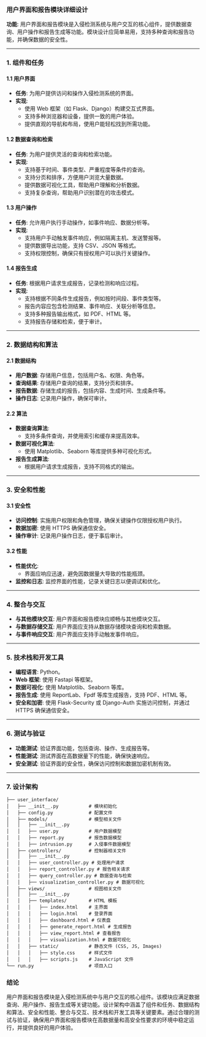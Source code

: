 ### 用户界面和报告模块详细设计

**功能**: 用户界面和报告模块是入侵检测系统与用户交互的核心组件，提供数据查询、用户操作和报告生成等功能。模块设计应简单易用，支持多种查询和报告功能，并确保数据的安全性。

---

### 1. 组件和任务

#### 1.1 用户界面
- **任务**: 为用户提供访问和操作入侵检测系统的界面。
- **实现**:
  - 使用 Web 框架（如 Flask、Django）构建交互式界面。
  - 支持多种浏览器和设备，提供一致的用户体验。
  - 提供直观的导航和布局，使用户能轻松找到所需功能。
  
#### 1.2 数据查询和检索
- **任务**: 为用户提供灵活的查询和检索功能。
- **实现**:
  - 支持基于时间、事件类型、严重程度等条件的查询。
  - 支持分页和排序，方便用户浏览大量数据。
  - 提供数据可视化工具，帮助用户理解和分析数据。
  - 支持复杂查询，帮助用户识别潜在的攻击模式。

#### 1.3 用户操作
- **任务**: 允许用户执行手动操作，如事件响应、数据分析等。
- **实现**:
  - 支持用户手动触发事件响应，例如隔离主机、发送警报等。
  - 提供数据导出功能，支持 CSV、JSON 等格式。
  - 支持权限控制，确保只有授权用户可以执行关键操作。

#### 1.4 报告生成
- **任务**: 根据用户请求生成报告，记录检测和响应过程。
- **实现**:
  - 支持根据不同条件生成报告，例如按时间段、事件类型等。
  - 报告内容应包含检测结果、事件响应、关联分析等信息。
  - 支持多种报告输出格式，如 PDF、HTML 等。
  - 支持报告存储和检索，便于审计。

---

### 2. 数据结构和算法

#### 2.1 数据结构
- **用户数据**: 存储用户信息，包括用户名、权限、角色等。
- **查询结果**: 存储用户查询的结果，支持分页和排序。
- **报告数据**: 存储生成的报告，包括内容、生成时间、生成条件等。
- **操作日志**: 记录用户操作，确保可审计。

#### 2.2 算法
- **数据查询算法**:
  - 支持多条件查询，并使用索引和缓存来提高效率。
- **数据可视化算法**:
  - 使用 Matplotlib、Seaborn 等库提供多种可视化形式。
- **报告生成算法**:
  - 根据用户请求生成报告，支持不同格式的输出。

---

### 3. 安全和性能

#### 3.1 安全性
- **访问控制**: 实施用户权限和角色管理，确保关键操作仅限授权用户执行。
- **数据加密**: 使用 HTTPS 确保通信安全。
- **操作审计**: 记录用户操作日志，便于事后审计。

#### 3.2 性能
- **性能优化**:
  - 界面应响应迅速，避免因数据量大导致的性能瓶颈。
- **监控和日志**: 监控界面的性能，记录关键日志以便调试和优化。

---

### 4. 整合与交互

- **与其他模块交互**: 用户界面和报告模块应顺畅与其他模块交互。
- **与数据存储交互**: 用户界面应支持从数据存储模块查询和检索数据。
- **与事件响应交互**: 用户界面应支持手动触发事件响应。

---

### 5. 技术栈和开发工具

- **编程语言**: Python。
- **Web 框架**: 使用 Fastapi 等框架。
- **数据可视化**: 使用 Matplotlib、Seaborn 等库。
- **报告生成**: 使用 ReportLab、Fpdf 等库生成报告，支持 PDF、HTML 等。
- **安全和加密**: 使用 Flask-Security 或 Django-Auth 实施访问控制，并通过 HTTPS 确保通信安全。

---

### 6. 测试与验证

- **功能测试**: 验证界面功能，包括查询、操作、生成报告等。
- **性能测试**: 测试界面在高数据量下的性能，确保快速响应。
- **安全测试**: 验证界面的安全性，确保访问控制和数据加密机制有效。

---

### 7. 设计架构
```
├── user_interface/
│   ├── __init__.py           # 模块初始化
│   ├── config.py             # 配置文件
│   ├── models/               # 模型相关文件
│   │   ├── __init__.py
│   │   ├── user.py           # 用户数据模型
│   │   ├── report.py         # 报告数据模型
│   │   ├── intrusion.py      # 入侵事件数据模型
│   ├── controllers/          # 控制器相关文件
│   │   ├── __init__.py
│   │   ├── user_controller.py # 处理用户请求
│   │   ├── report_controller.py # 报告相关请求
│   │   ├── query_controller.py # 数据查询与检索
│   │   ├── visualization_controller.py # 数据可视化
│   ├── views/                # 视图相关文件
│   │   ├── __init__.py
│   │   ├── templates/        # HTML 模板
│   │   │   ├── index.html    # 主界面
│   │   │   ├── login.html    # 登录界面
│   │   │   ├── dashboard.html # 仪表盘
│   │   │   ├── generate_report.html # 生成报告
│   │   │   ├── view_report.html # 查看报告
│   │   │   ├── visualization.html # 数据可视化
│   │   ├── static/           # 静态文件 (CSS, JS, Images)
│   │   │   ├── style.css     # 样式文件
│   │   │   ├── scripts.js    # JavaScript 文件
└── run.py                    # 项目入口
```

### 结论
用户界面和报告模块是入侵检测系统中与用户交互的核心组件。该模块应满足数据查询、用户操作、报告生成等关键功能。设计架构中涵盖了组件和任务、数据结构和算法、安全和性能、整合与交互、技术栈和开发工具等关键要素。通过合理的测试与验证，确保用户界面和报告模块在高数据量和高安全性要求的环境中稳定运行，并提供良好的用户体验。